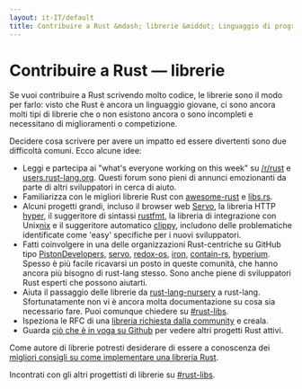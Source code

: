 ```yaml
---
layout: it-IT/default
title: Contribuire a Rust &mdash; librerie &middot; Linguaggio di programmazione Rust
---
```


# Contribuire a Rust &mdash; librerie

Se vuoi contribuire a Rust scrivendo molto codice,
le librerie sono il modo per farlo: visto che Rust è ancora
un linguaggio giovane, ci sono ancora molti tipi di librerie che 
o non esistono ancora o sono incompleti e necessitano di miglioramenti o competizione.

Decidere cosa scrivere per avere un impatto ed essere divertenti sono due difficoltà comuni.
Ecco alcune idee:
* Leggi e partecipa ai "what's everyone working on this week" su [/r/rust]
  e [users.rust-lang.org]. Questi forum sono pieni di annunci emozionanti
  da parte di altri sviluppatori in cerca di aiuto.
* Familiarizza con le migliori librerie Rust con 
  [awesome-rust] e [libs.rs].
* Alcuni progetti grandi, incluso il browser web [Servo], la libreria HTTP [hyper],
  il suggeritore di sintassi [rustfmt], la libreria di integrazione con Unix[nix] e 
  il suggeritore automatico [clippy], includono delle problematiche identificate
  come 'easy' specifiche per i nuovi sviluppatori.
* Fatti coinvolgere in una delle organizzazioni Rust-centriche su GitHub
  tipo [PistonDevelopers], [servo], [redox-os],
  [iron], [contain-rs], [hyperium]. Spesso è più facile ricavarsi un posto
  in queste comunità, che hanno ancora più bisogno di rust-lang stesso.
  Sono anche piene di sviluppatori Rust esperti che possono aiutarti.
* Aiuta il passaggio delle librerie da [rust-lang-nursery] a rust-lang.
  Sfortunatamente non vi è ancora molta documentazione su cosa sia necessario fare.
  Puoi comunque chiedere su [#rust-libs].
* Ispeziona le RFC di una [libreria richiesta dalla community][requested] e creala.
* Guarda [ciò che è in voga su Github][trending] per vedere altri progetti Rust attivi.

Come autore di librerie potresti desiderare di essere a conoscenza dei
[migliori consigli su come implementare una libreria Rust][lib-prac].

Incontrati con gli altri progettisti di librerie su [#rust-libs].

<!--
TODO: Not sure #rust-libs is the place to direct people
-->

[#rust-libs]: https://client00.chat.mibbit.com/?server=irc.mozilla.org&channel=%23rust-libs
[/r/rust]: https://reddit.com/r/rust
[PistonDevelopers]: https://github.com/PistonDevelopers
[Servo]: https://github.com/servo/servo
[Servo]: https://github.com/servo/servo
[awesome-rust]: https://github.com/kud1ing/awesome-rust
[clippy]: https://github.com/Manishearth/rust-clippy
[contain-rs]: https://github.com/contain-rs
[hyper]: https://github.com/hyperium/hyper
[hyperium]: https://github.com/hyperium
[iron]: https://github.com/iron
[lib-prac]: https://pascalhertleif.de/artikel/good-practices-for-writing-rust-libraries/
[libs.rs]: http://libs.rs
[nix]: https://github.com/nix-rust/nix/
[redox-os]: https://github.com/redox-os
[requested]: https://github.com/rust-lang/rfcs/labels/A-community-library
[rust-lang-nursery]: https://github.com/rust-lang-nursery
[rustfmt]: https://github.com/rust-lang-nursery/rustfmt
[trending]: https://github.com/trending?l=rust
[users.rust-lang.org]: https://users.rust-lang.org
